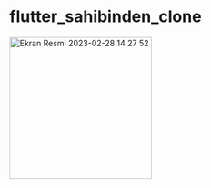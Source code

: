 # flutter_sahibinden_clone

<img width="250" alt="Ekran Resmi 2023-02-28 14 27 52" src="https://user-images.githubusercontent.com/111883993/232751971-3010b5e1-5aea-4fd5-8f14-0d0d04a23c18.png">
